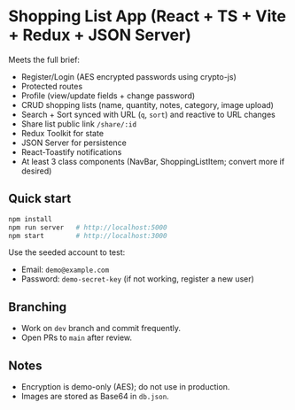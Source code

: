 # Shopping List App (React + TS + Vite + Redux + JSON Server)

Meets the full brief:
- Register/Login (AES encrypted passwords using crypto-js)
- Protected routes
- Profile (view/update fields + change password)
- CRUD shopping lists (name, quantity, notes, category, image upload)
- Search + Sort synced with URL (`q`, `sort`) and reactive to URL changes
- Share list public link `/share/:id`
- Redux Toolkit for state
- JSON Server for persistence
- React-Toastify notifications
- At least 3 class components (NavBar, ShoppingListItem; convert more if desired)

## Quick start
```bash
npm install
npm run server   # http://localhost:5000
npm start        # http://localhost:3000
```
Use the seeded account to test:
- Email: `demo@example.com`
- Password: `demo-secret-key` (if not working, register a new user)

## Branching
- Work on `dev` branch and commit frequently.
- Open PRs to `main` after review.

## Notes
- Encryption is demo-only (AES); do not use in production.
- Images are stored as Base64 in `db.json`.
